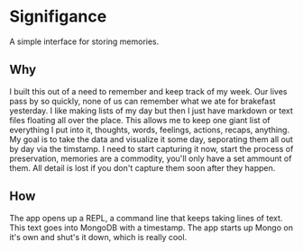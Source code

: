 # Signifigance

A simple interface for storing memories.

## Why

I built this out of a need to remember and keep track of my week. Our lives pass by so quickly, none of us can remember what we ate for brakefast yesterday. I like making lists of my day but then I just have markdown or text files floating all over the place. This allows me to keep one giant list of everything I put into it, thoughts, words, feelings, actions, recaps, anything. My goal is to take the data and visualize it some day, seporating them all out by day via the timstamp. I need to start capturing it now, start the process of preservation, memories are a commodity, you'll only have a set ammount of them. All detail is lost if you don't capture them soon after they happen. 

## How

The app opens up a REPL, a command line that keeps taking lines of text. This text goes into MongoDB with a timestamp. The app starts up Mongo on it's own and shut's it down, which is really cool.